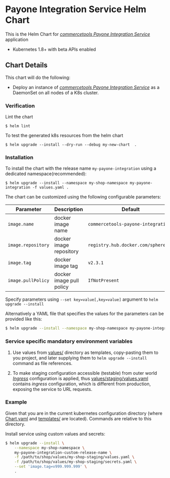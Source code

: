 # Payone Integration Service Helm Chart

This is the Helm Chart for 
[_commercetools Payone Integration Service_](https://github.com/commercetools/commercetools-payone-integration) 
application 


* Kubernetes 1.8+ with beta APIs enabled

## Chart Details

This chart will do the following:

* Deploy an instance of 
[_commercetools Payone Integration Service_](https://github.com/commercetools/commercetools-payone-integration)
as a DaemonSet on all nodes of a K8s cluster.

### Verification

Lint the chart

```
$ helm lint
```

To test the generated k8s resources from the helm chart

```
$ helm upgrade --install --dry-run --debug my-new-chart  .
```

### Installation

To install the chart with the release name `my-payone-integration` using a dedicated namespace(recommended):

```
$ helm upgrade --install --namespace my-shop-namespace my-payone-integration -f values.yaml .
```

The chart can be customized using the following configurable parameters:

| Parameter                       | Description              | Default                             |
| ------------------------------- | -------------------------| ------------------------------------|
| `image.name`                    | docker image name        | `commercetools-payone-integration`  |
| `image.repository`              | docker image repository  | `registry.hub.docker.com/sphereio/` |
| `image.tag`                     | docker image tag         | `v2.3.1`                            |
| `image.pullPolicy`              | docker image pull policy | `IfNotPresent`                      |

Specify parameters using `--set key=value[,key=value]` argument to `helm upgrade --install`

Alternatively a YAML file that specifies the values for the parameters can be provided like this:

```bash
$ helm upgrade --install --namespace my-shop-namespace my-payone-integration -f values.yaml .
```

### Service specific mandatory environment variables

1. Use values from [values/](values/) directory as templates, copy-pasting them to you project,
and later supplying them to `helm upgrade --install` command as file references.

2. To make staging configuration accessible (testable) from outer world 
[_Ingress_](https://kubernetes.io/docs/concepts/services-networking/ingress/) configuration is applied,
thus [values/staging/values.yaml](values/staging/values.yaml) contains _ingress_ configuration, 
which is different from production, exposing the service to URL requests.

### Example

Given that you are in the current kubernetes configuration directory 
(where [Chart.yaml](Chart.yaml) and [templates/](templates/) are located).
Commands are relative to this directory. 

Install service using custom values and secrets:

```bash
$ helm upgrade --install \
    --namespace my-shop-namespace \
    my-payone-integration-custom-release-name \
    -f /path/to/shop/values/my-shop-staging/values.yaml \
    -f /path/to/shop/values/my-shop-staging/secrets.yaml \
    --set 'image.tag=v999.999.999' \
    . 
```